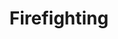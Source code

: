 ---
title: Firefighting
crosslinks:
- autotldr
- anti_gif_bot
- MassdropBot
- autourbanbot
- rfaf
- Wildfire
- ems
- ProtectAndServe
- '2013'
- Documentaries
- redding
- AbandonedPorn
- patchtrading
- TEMS
- LookImAFirefighter
- Reddit_Burns
- Firearms
- Showerthoughts
- gatekeeping
- worldnews
---